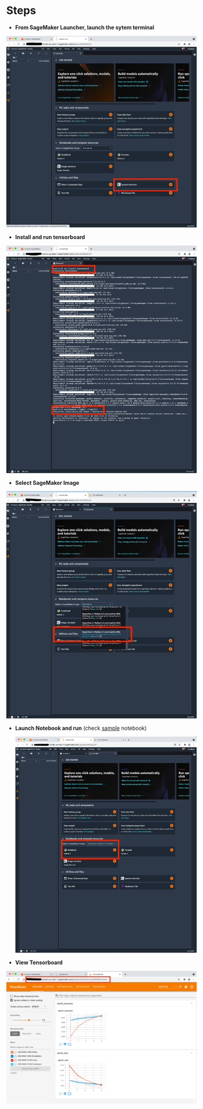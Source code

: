 # Steps

- **From SageMaker Launcher, launch the sytem terminal**

![](./images/launch_system_terminal.png)

- **Install and run tensorboard**

![install_tensorboard](./images/install_tensorboard.png)



- **Select SageMaker Image**

![select_image](./images/select_image.png)

- **Launch Notebook and run** (check [sample](tensorboard_sample.ipynb) notebook)

  ![launch_notebook](./images/launch_notebook.png)

- **View Tensorboard**

![view_tensorboard](./images/view_tensorboard.png)